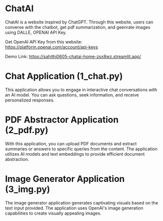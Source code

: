 # ChatAI

ChatAI is a website inspired by ChatGPT.
Through this website, users can converse with the chatbot, get pdf summarization, and geenrate images using DALLE, OPENAI API Key.

Get OpenAI API Key from this website: https://platform.openai.com/account/api-keys

Demo Link: https://sahithi0605-chatai-home-zsx8wz.streamlit.app/

# Chat Application (1_chat.py)
This application allows you to engage in interactive chat conversations with an AI model. You can ask questions, seek information, and receive personalized responses.

# PDF Abstractor Application (2_pdf.py)
With this application, you can upload PDF documents and extract summaries or answers to specific queries from the content. The application utilizes AI models and text embeddings to provide efficient document abstraction.

# Image Generator Application (3_img.py)
The image generator application generates captivating visuals based on the text input provided. The application uses OpenAI's image generation capabilities to create visually appealing images.

